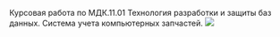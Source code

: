 Курсовая работа по МДК.11.01 Технология разработки и защиты баз данных.
Система учета компьютерных запчастей.
![](https://geps.dev/progress/35?dangerColor=800000&warningColor=ff9900&successColor=006600)
